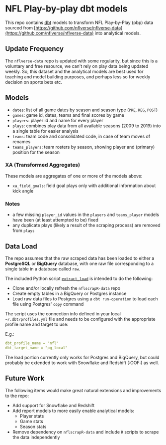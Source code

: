 # NFL Play-by-play dbt models

This repo contains [dbt](https://www.getdbt.com) models to transform NFL Play-by-Play (pbp) data sourced from [https://github.com/nflverse/nflverse-data](https://github.com/nflverse/nflverse-data) into analytical models.
## Update Frequency
The `nflverse-data` repo is updated with some regularity, but since this is a voluntary and free resource, we can't rely on play data being updated weekly. So, this dataset and the analytical models are best used for teaching and model building purposes, and perhaps less so for weekly decision on sports bets etc.

## Models
- `dates`: list of all game dates by season and season type (`PRE`, `REG`, `POST`)
- `games`: game id, dates, teams and final scores by game 
- `players`: player id and name for every player
- `plays`: combines play data from all available seasons (2009 to 2019) into a single table for easier analysis
- `teams`: team code and consolidated code, in case of team moves of renames
- `teams_players`: team rosters by season, showing player and (primary) position for the season

### XA (Transformed Aggregates)
These models are aggregates of one or more of the models above:
- `xa_field_goals`: field goal plays only with additional information about kick angle


### Notes 
- a few missing `player_id` values in the `players` and `teams_player` models have been (at least attempted to be) fixed
- any duplicate plays (likely a result of the scraping process) are removed from `plays`

## Data Load
The repo assumes that the raw scraped data has been loaded to either a **PostgreSQL** or **BigQuery** database, with one raw file corresponding to a single table in a database called `raw`.

The included Python script [`extract_load`](extract_load) is intended to do the following:
- Clone and/or locally refresh the `nflscrapR-data` repo
- Create empty tables in a BigQuery or Postgres instance
- Load raw data files to Postgres using a `dbt run-operation` to load each file using Postgres' `copy` command

The script uses the connection info defined in your local `~/.dbt/profiles.yml` file and needs to be configured with the appropriate profile name and target to use:

E.g.:
```yaml
dbt_profile_name = "nfl"
dbt_target_name = "pg_local"
```
The load portion currently only works for Postgres and BigQuery, but could probably be extended to work with Snowflake and Redshift (:OOF:) as well.

## Future Work
The following items would make great natural extensions and improvements to the repo:
- Add support for Snowflake and Redshift
- Add report models to more easily enable analytical models:
    - Player stats
    - Game stats
    - Season stats
- Remove dependency on `nflscrapR-data` and include `R` scripts to scrape the data independently
